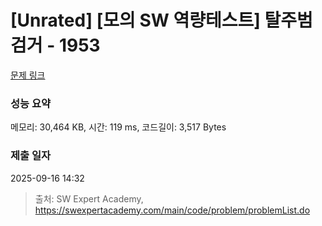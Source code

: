 # [Unrated] [모의 SW 역량테스트] 탈주범 검거 - 1953 

[문제 링크](https://swexpertacademy.com/main/code/problem/problemDetail.do?contestProbId=AV5PpLlKAQ4DFAUq) 

### 성능 요약

메모리: 30,464 KB, 시간: 119 ms, 코드길이: 3,517 Bytes

### 제출 일자

2025-09-16 14:32



> 출처: SW Expert Academy, https://swexpertacademy.com/main/code/problem/problemList.do
